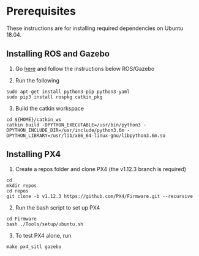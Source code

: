 # Prerequisites

These instructions are for installing required dependencies on Ubuntu 18.04.

## Installing ROS and Gazebo
1) Go [here](https://docs.px4.io/main/en/dev_setup/dev_env_linux_ubuntu.html) and follow the instructions below ROS/Gazebo

2) Run the following
```
sudo apt-get install python3-pip python3-yaml
sudo pip3 install rospkg catkin_pkg
```

3) Build the catkin workspace
```
cd ${HOME}/catkin_ws
catkin build -DPYTHON_EXECUTABLE=/usr/bin/python3 -DPYTHON_INCLUDE_DIR=/usr/include/python3.6m -DPYTHON_LIBRARY=/usr/lib/x86_64-linux-gnu/libpython3.6m.so
```

## Installing PX4
1) Create a repos folder and clone PX4 (the v1.12.3 branch is required)
```
cd
mkdir repos
cd repos
git clone -b v1.12.3 https://github.com/PX4/Firmware.git --recursive
```

2) Run the bash script to set up PX4
```
cd Firmware
bash ./Tools/setup/ubuntu.sh
```

3) To test PX4 alone, run
```
make px4_sitl gazebo
```